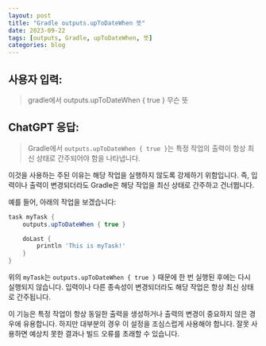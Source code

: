 ```yaml
---
layout: post
title: "Gradle outputs.upToDateWhen 뜻"
date: 2023-09-22
tags: [outputs, Gradle, upToDateWhen, 뜻]
categories: blog
---
```


## 사용자 입력:
> gradle에서   outputs.upToDateWhen { true } 무슨 뜻

## ChatGPT 응답:
> Gradle에서 `outputs.upToDateWhen { true }`는 특정 작업의 출력이 항상 최신 상태로 간주되어야 함을 나타냅니다. 

이것을 사용하는 주된 이유는 해당 작업을 실행하지 않도록 강제하기 위함입니다. 즉, 입력이나 출력이 변경되더라도 Gradle은 해당 작업을 최신 상태로 간주하고 건너뜁니다.

예를 들어, 아래의 작업을 보겠습니다:

```groovy
task myTask {
    outputs.upToDateWhen { true }

    doLast {
        println 'This is myTask!'
    }
}
```

위의 `myTask`는 `outputs.upToDateWhen { true }` 때문에 한 번 실행된 후에는 다시 실행되지 않습니다. 입력이나 다른 종속성이 변경되더라도 해당 작업은 항상 최신 상태로 간주됩니다.

이 기능은 특정 작업이 항상 동일한 출력을 생성하거나 출력의 변경이 중요하지 않은 경우에 유용합니다. 하지만 대부분의 경우 이 설정을 조심스럽게 사용해야 합니다. 잘못 사용하면 예상치 못한 결과나 빌드 오류를 초래할 수 있습니다.

